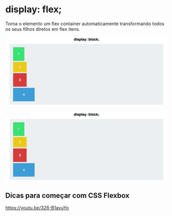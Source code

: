 # display: flex;

Torna o elemento um flex container automaticamente transformando todos os seus filhos diretos em flex itens.

![Display: Block;](https://github.com/Clara-Pacheco/CSS-Flexbox/blob/main/01-display/6WwoIEc45lUHUcFQCmD8GmziiISm2lO64Y1-.gif)

![Display: Block; X Display: Flex;](https://github.com/Clara-Pacheco/CSS-Flexbox/blob/main/01-display/6WwoIEc45lUHUcFQCmD8GmziiISm2lO64Y1-.gif)

## Dicas para começar com CSS Flexbox

https://youtu.be/326-B1avuYo

